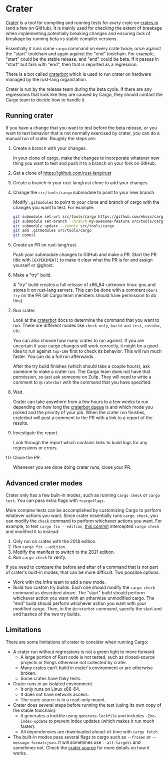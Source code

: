 # Crater

[Crater](https://github.com/rust-lang/crater) is a tool for compiling and running tests for _every_ crate on [crates.io](https://crates.io) (and a few on GitHub).
It is mainly used for checking the extent of breakage when implementing potentially breaking changes and ensuring lack of breakage by running beta vs stable compiler versions.

Essentially it runs some `cargo` command on every crate twice; once against the "start" toolchain and again against the "end" toolchain.
For example, "start" could be the stable release, and "end" could be beta.
If it passes in "start" but fails with "end", then that is reported as a regression.

There is a bot called [craterbot] which is used to run crater on hardware managed by the rust-lang organization.

Crater is run by the release team during the beta cycle.
If there are any regressions that look like they are caused by Cargo, they should contact the Cargo team to decide how to handle it.

## Running crater

If you have a change that you want to test before the beta release, or you want to test behavior that is not normally exercised by crater, you can do a manual run of crater.
Roughly the steps are:

1. Create a branch with your changes.

   In your clone of cargo, make the changes to incorporate whatever new thing you want to test and push it to a branch on your fork on GitHub.

2. Get a clone of <https://github.com/rust-lang/rust>

3. Create a branch in your rust-lang/rust clone to add your changes.

4. Change the `src/tools/cargo` submodule to point to your new branch.

   Modify `.gitmodules` to point to your clone and branch of cargo with the changes you want to test.
   For example:

   ```bash
   git submodule set-url src/tools/cargo https://github.com/ehuss/cargo.git
   git submodule set-branch --branch my-awesome-feature src/tools/cargo
   git submodule update --remote src/tools/cargo
   git add .gitmodules src/tools/cargo
   git commit
   ```

5. Create an PR on rust-lang/rust.

   Push your submodule changes to GitHub and make a PR.
   Start the PR title with `[EXPERIMENT]` to make it clear what the PR is for and assign yourself or @ghost.

6. Make a "try" build.

   A "try" build creates a full release of x86_64-unknown-linux-gnu and stores it on rust-lang servers.
   This can be done with a comment `@bors try` on the PR (all Cargo team members should have permission to do this).

7. Run crater.

   Look at the [craterbot] docs to determine the command that you want to run.
   There are different modes like `check-only`, `build-and-test`, `rustdoc`, etc.

   You can also choose how many crates to run against.
   If you are uncertain if your cargo changes will work correctly, it might be a good idea to run against `top-100` first to check its behavior.
   This will run much faster.
   You can do a full run afterwards.

   After the try build finishes (which should take a couple hours), ask someone to make a crater run.
   The Cargo team does not have that permission, so just ask someone on Zulip.
   They will need to write a comment to `@craterbot` with the command that you have specified.

8. Wait.

   Crater can take anywhere from a few hours to a few weeks to run depending on how long the [craterbot queue](https://crater.rust-lang.org/) is and which mode you picked and the priority of your job.
   When the crater run finishes, craterbot will post a comment to the PR with a link to a report of the results.

9. Investigate the report.

   Look through the report which contains links to build logs for any regressions or errors.

10. Close the PR.

    Whenever you are done doing crater runs, close your PR.

[craterbot]: https://github.com/rust-lang/crater/blob/master/docs/bot-usage.md


## Advanced crater modes

Crater only has a few built-in modes, such as running `cargo check` or `cargo test`.
You can pass extra flags with `+cargoflags`.

More complex tests can be accomplished by customizing Cargo to perform whatever actions you want.
Since crater essentially runs `cargo check`, you can modify the `check` command to perform whichever actions you want.
For example, to test `cargo fix --edition`, [this commit](https://github.com/ehuss/cargo/commit/6901690a6f8d519efb4fabf48c1c2b94af0c3bd8) intercepted `cargo check` and modified it to instead:

1. Only run on crates with the 2018 edition.
2. Run `cargo fix --edition`.
3. Modify the manifest to switch to the 2021 edition.
4. Run `cargo check` to verify.

If you need to compare the before and after of a command that is not part of crater's built-in modes, that can be more difficult.
Two possible options:

* Work with the infra team to add a new mode.
* Build two custom try builds.
  Each one should modify the `cargo check` command as described above.
  The "start" build should perform whichever action you want with an otherwise unmodified cargo.
  The "end" build should perform whichever action you want with your modified cargo.
  Then, in the `@craterbot` command, specify the start and end hashes of the two try builds.

## Limitations

There are some limitations of crater to consider when running Cargo:

* A crater run without regressions is not a green light to move forward.
   * A large portion of Rust code is not tested, such as closed-source projects or things otherwise not collected by crater.
   * Many crates can't build in crater's environment or are otherwise broken.
   * Some crates have flaky tests.
* Crater runs in an isolated environment.
    * It only runs on Linux x86-64.
    * It does not have network access.
    * The crate source is in a read-only mount.
* Crater does several steps before running the test (using its own copy of the stable toolchain):
    * It generates a lockfile using `generate-lockfile` and includes `-Zno-index-update` to prevent index updates (which makes it run much faster).
    * All dependencies are downloaded ahead-of-time with `cargo fetch`.
* The built-in modes pass several flags to cargo such as `--frozen` or `--message-format=json`.
  It will sometimes use `--all-targets` and sometimes not.
  Check the [crater source](https://github.com/rust-lang/crater/blob/master/src/runner/test.rs) for more details on how it works.
